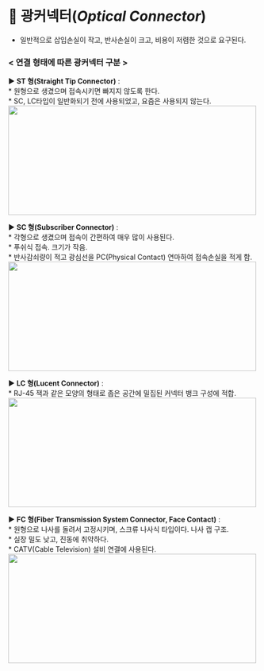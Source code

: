 # 🔌 광커넥터(_Optical Connector_)
* 일반적으로 삽입손실이 작고, 반사손실이 크고, 비용이 저렴한 것으로 요구된다.

### **< 연결 형태에 따른 광커넥터 구분 >**

▶ **ST 형(Straight Tip Connector)** :   
    * 원형으로 생겼으며 접속시키면 빠지지 않도록 한다.   
    * SC, LC타입이 일반화되기 전에 사용되었고, 요즘은 사용되지 않는다.
<img src="https://user-images.githubusercontent.com/62328584/104864380-25cde780-597c-11eb-9001-8b6a12b22a9f.JPG" width="500px" height="220px"></img><br/>

▶ **SC 형(Subscriber Connector)** :   
    * 각형으로 생겼으며 접속이 간편하여 매우 많이 사용된다.   
    * 푸쉬식 접속. 크기가 작음.   
    * 반사감쇠량이 적고 광심선을 PC(Physical Contact) 연마하여 접속손실을 적게 함.
<img src="https://user-images.githubusercontent.com/62328584/104864759-57937e00-597d-11eb-986d-e3a6474124d2.JPG" width="500px" height="220px"></img><br/>

▶ **LC 형(Lucent Connector)** :   
    * RJ-45 잭과 같은 모양의 형태로 좁은 공간에 밀집된 커넥터 뱅크 구성에 적합.
<img src="https://user-images.githubusercontent.com/62328584/104864890-bd800580-597d-11eb-8994-34a34f3730e9.JPG" width="500px" height="220px"></img><br/>

▶ **FC 형(Fiber Transmission System Connector, Face Contact)** :   
    * 원형으로 나사를 돌려서 고정시키며, 스크류 나사식 타입이다. 나사 캡 구조.   
    * 실장 밀도 낮고, 진동에 취약하다.   
    * CATV(Cable Television) 설비 연결에 사용된다.
<img src="https://user-images.githubusercontent.com/62328584/104865069-49922d00-597e-11eb-88f2-544b613975c6.JPG" width="500px" height="220px"></img><br/>